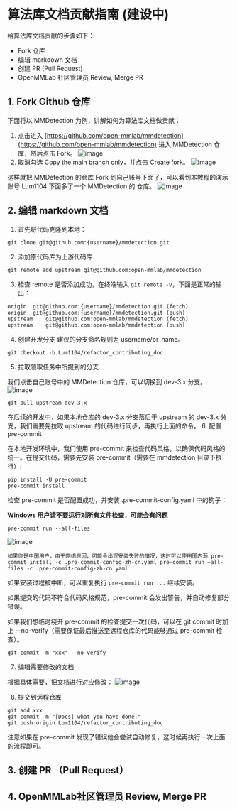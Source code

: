 # 算法库文档贡献指南 (建设中)

给算法库文档贡献的步骤如下：

* Fork 仓库
* 编辑 markdown 文档
* 创建 PR (Pull Request)
* OpenMMLab 社区管理员 Review, Merge PR

## 1. Fork Github 仓库
下面将以 MMDetection 为例，讲解如何为算法库文档做贡献：

1. 点击进入 [https://github.com/open-mmlab/mmdetection](https://github.com/open-mmlab/mmdetection) 进入 MMDetection 仓库，然后点击 Fork。
![image](https://github.com/Lum1104/OpenMMLabCamp/assets/87774050/3ee6bcf8-f7c1-404f-9413-83e1b6ac025a)
2. 取消勾选 Copy the main branch only，并点击 Create fork。
![image](https://github.com/Lum1104/OpenMMLabCamp/assets/87774050/2affc38c-b638-4ddf-bec4-1d87a8af3fb7)

这样就把 MMDetection 的仓库 Fork 到自己账号下面了，可以看到本教程的演示账号 Lum1104 下面多了一个 MMDetection 的 仓库。
![image](https://github.com/Lum1104/OpenMMLabCamp/assets/87774050/20e1f79f-f03c-4bf2-b653-f8ca554c8016)

## 2. 编辑 markdown 文档
1. 首先将代码克隆到本地：
``` shell
git clone git@github.com:{username}/mmdetection.git
```
2. 添加原代码库为上游代码库
``` shell
git remote add upstream git@github.com:open-mmlab/mmdetection
```
3.  检查 remote 是否添加成功，在终端输入 `git remote -v`，下面是正常的输出：
``` shell
origin	git@github.com:{username}/mmdetection.git (fetch)
origin	git@github.com:{username}/mmdetection.git (push)
upstream	git@github.com:open-mmlab/mmdetection (fetch)
upstream	git@github.com:open-mmlab/mmdetection (push)
```
4.  创建开发分支
建议的分支命名规则为 username/pr_name。
``` shell
git checkout -b Lum1104/refactor_contributing_doc
```
5.  拉取领取任务中所提到的分支

我们点击自己账号中的 MMDetection 仓库，可以切换到 dev-3.x 分支。
![image](https://github.com/Lum1104/OpenMMLabCamp/assets/87774050/30f5bf08-6da2-4c98-8d79-2ea251e4898f)
``` shell
git pull upstream dev-3.x
```
在后续的开发中，如果本地仓库的 dev-3.x 分支落后于 upstream 的 dev-3.x 分支，我们需要先拉取 upstream 的代码进行同步，再执行上面的命令。
6. 配置 pre-commit

在本地开发环境中，我们使用 pre-commit 来检查代码风格，以确保代码风格的统一。在提交代码，需要先安装 pre-commit（需要在 mmdetection 目录下执行）:
``` shell
pip install -U pre-commit
pre-commit install
```
检查 pre-commit 是否配置成功，并安装 .pre-commit-config.yaml 中的钩子：

**Windows 用户请不要运行对所有文件检查，可能会有问题**
``` shell
pre-commit run --all-files
```
![image](https://github.com/Lum1104/OpenMMLabCamp/assets/87774050/5cd141cf-802e-4d22-a7a2-9c8fa29f46c6)
``` note
如果你是中国用户，由于网络原因，可能会出现安装失败的情况，这时可以使用国内源 pre-commit install -c .pre-commit-config-zh-cn.yaml pre-commit run –all-files -c .pre-commit-config-zh-cn.yaml
```

如果安装过程被中断，可以重复执行 `pre-commit run ...` 继续安装。

如果提交的代码不符合代码风格规范，pre-commit 会发出警告，并自动修复部分错误。

如果我们想临时绕开 pre-commit 的检查提交一次代码，可以在 git commit 时加上 --no-verify（需要保证最后推送至远程仓库的代码能够通过 pre-commit 检查）。
```shell
git commit -m "xxx" --no-verify
```
7. 编辑需要修改的文档

根据具体需要，把文档进行对应修改：
![image](https://github.com/Lum1104/OpenMMLabCamp/assets/87774050/e5f7653d-3c90-4e52-99aa-ea6ceb291ed3)

8. 提交到远程仓库
``` shell
git add xxx
git commit -m "[Docs] what you have done."
git push origin Lum1104/refactor_contributing_doc
```
注意如果在 pre-commit 发现了错误他会尝试自动修复，这时候再执行一次上面的流程即可。
## 3. 创建 PR （Pull Request）

## 4. OpenMMLab社区管理员 Review, Merge PR
